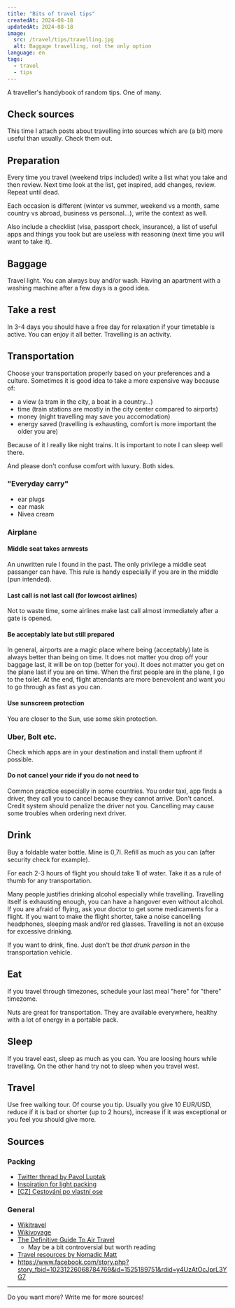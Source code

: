 ```yaml
---
title: "Bits of travel tips"
createdAt: 2024-08-18
updatedAt: 2024-08-18
image:
  src: /travel/tips/travelling.jpg
  alt: Baggage travelling, not the only option
language: en
tags:
  - travel
  - tips
---
```


A traveller's handybook of random tips. One of many.

## Check sources

This time I attach posts about travelling into sources which are (a bit) more useful than usually. Check them out.

## Preparation

Every time you travel (weekend trips included) write a list what you take and then review. Next time look at the list, get inspired, add changes, review. Repeat until dead.

Each occasion is different (winter vs summer, weekend vs a month, same country vs abroad, business vs personal…), write the context as well.

Also include a checklist (visa, passport check, insurance), a list of useful apps and things you took but are useless with reasoning (next time you will want to take it).

## Baggage

Travel light. You can always buy and/or wash. Having an apartment with a washing machine after a few days is a good idea.

## Take a rest

In 3-4 days you should have a free day for relaxation if your timetable is active. You can enjoy it all better. Travelling is an activity.

## Transportation

Choose your transportation properly based on your preferences and a culture. Sometimes it is good idea to take a more expensive way because of:

- a view (a tram in the city, a boat in a country…)
- time (train stations are mostly in the city center compared to airports)
- money (night travelling may save you accomodation)
- energy saved (travelling is exhausting, comfort is more important the older you are)

Because of it I really like night trains. It is important to note I can sleep well there.

And please don't confuse comfort with luxury. Both sides.

### "Everyday carry"

- ear plugs
- ear mask
- Nivea cream

### Airplane

#### Middle seat takes armrests

An unwritten rule I found in the past. The only privilege a middle seat passanger can have. This rule is handy especially if you are in the middle (pun intended).

#### Last call is not last call (for lowcost airlines)

Not to waste time, some airlines make last call almost immediately after a gate is opened.

#### Be acceptably late but still prepared

In general, airports are a magic place where being (acceptably) late is always better than being on time. It does not matter you drop off your baggage last, it will be on top (better for you). It does not matter you get on the plane last if you are on time. When the first people are in the plane, I go to the toilet. At the end, flight attendants are more benevolent and want you to go through as fast as you can.

#### Use sunscreen protection

You are closer to the Sun, use some skin protection.

### Uber, Bolt etc.

Check which apps are in your destination and install them upfront if possible.

#### Do not cancel your ride if you do not need to

Common practice especially in some countries. You order taxi, app finds a driver, they call you to cancel because they cannot arrive. Don't cancel. Credit system should penalize the driver not you. Cancelling may cause some troubles when ordering next driver.

## Drink

Buy a foldable water bottle. Mine is 0,7l. Refill as much as you can (after security check for example).

For each 2-3 hours of flight you should take 1l of water. Take it as a rule of thumb for any transportation.

Many people justifies drinking alcohol especially while travelling. Travelling itself is exhausting enough, you can have a hangover even without alcohol. If you are afraid of flying, ask your doctor to get some medicaments for a flight. If you want to make the flight shorter, take a noise cancelling headphones, sleeping mask and/or red glasses. Travelling is not an excuse for excessive drinking.

If you want to drink, fine. Just don't be _that drunk person_ in the transportation vehicle.

## Eat

If you travel through timezones, schedule your last meal "here" for "there" timezome.

Nuts are great for transportation. They are available everywhere, healthy with a lot of energy in a portable pack.

## Sleep

If you travel east, sleep as much as you can. You are loosing hours while travelling. On the other hand try not to sleep when you travel west.

## Travel

Use free walking tour. Of course you tip. Usually you give 10 EUR/USD, reduce if it is bad or shorter (up to 2 hours), increase if it was exceptional or you feel you should give more.

## Sources

### Packing

- [Twitter thread by Pavol Luptak](https://twitter.com/wilderko/status/1521779697742270464)
- [Inspiration for light packing](libredd.it/r/onebag)
- [[CZ] Cestování po vlastní ose](https://povlastniose.eu/rady/co-s-sebou-na-cesty)

### General

- [Wikitravel](https://wikitravel.org)
- [Wikivoyage](https://wikivoyage.org)
- [The Definitive Guide To Air Travel](https://graze.beehiiv.com/p/definitive-guide-air-travel)
  - May be a bit controversial but worth reading
- [Travel resources by Nomadic Matt](https://nomadicmatt.com/travel-resources/)
- https://www.facebook.com/story.php?story_fbid=10231226068784769&id=1525189751&rdid=y4UzAtOcJprL3YG7

---

Do you want more? Write me for more sources!
